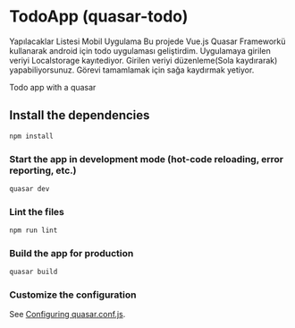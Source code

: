 # TodoApp (quasar-todo)
Yapılacaklar Listesi Mobil Uygulama 
Bu projede Vue.js Quasar Frameworkü kullanarak android için todo uygulaması geliştirdim. Uygulamaya girilen veriyi Localstorage kayıtediyor. Girilen veriyi düzenleme(Sola kaydırarak) yapabiliyorsunuz. Görevi tamamlamak için sağa kaydırmak yetiyor.


Todo app with a quasar

## Install the dependencies
```bash
npm install
```

### Start the app in development mode (hot-code reloading, error reporting, etc.)
```bash
quasar dev
```

### Lint the files
```bash
npm run lint
```

### Build the app for production
```bash
quasar build
```

### Customize the configuration
See [Configuring quasar.conf.js](https://v1.quasar.dev/quasar-cli/quasar-conf-js).
